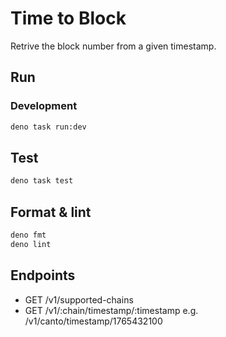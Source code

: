 # Time to Block

Retrive the block number from a given timestamp.

## Run

### Development

```sh
deno task run:dev
```

## Test

```sh
deno task test
```

## Format & lint

```sh
deno fmt
deno lint
```

## Endpoints

- GET /v1/supported-chains
- GET /v1/:chain/timestamp/:timestamp e.g. /v1/canto/timestamp/1765432100
